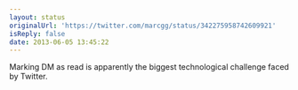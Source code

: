 ```yaml
---
layout: status
originalUrl: 'https://twitter.com/marcgg/status/342275958742609921'
isReply: false
date: 2013-06-05 13:45:22
---
```


Marking DM as read is apparently the biggest technological challenge faced by Twitter.

